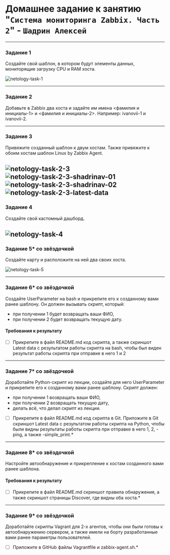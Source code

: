 # Домашнее задание к занятию "`Система мониторинга Zabbix. Часть 2`" - `Шадрин Алексей`

---

### Задание 1
Создайте свой шаблон, в котором будут элементы данных, мониторящие загрузку CPU и RAM хоста.

![netology-task-1](https://github.com/AleksShadrin/netology/blob/main/9-03-ZabbixPart2/1.png)

 ---

### Задание 2
Добавьте в Zabbix два хоста и задайте им имена <фамилия и инициалы-1> и <фамилия и инициалы-2>. Например: ivanovii-1 и ivanovii-2.

 ---

### Задание 3
Привяжите созданный шаблон к двум хостам. Также привяжите к обоим хостам шаблон Linux by Zabbix Agent.

![netology-task-2-3](https://github.com/AleksShadrin/netology/blob/main/9-03-ZabbixPart2/2.png)
![netology-task-2-3-shadrinav-01](https://github.com/AleksShadrin/netology/blob/main/9-03-ZabbixPart2/3.png)
![netology-task-2-3-shadrinav-02](https://github.com/AleksShadrin/netology/blob/main/9-03-ZabbixPart2/4.png)
![netology-task-2-3-latest-data](https://github.com/AleksShadrin/netology/blob/main/9-03-ZabbixPart2/5.png)
 ---

### Задание 4
Создайте свой кастомный дашборд.

![netology-task-4](https://github.com/AleksShadrin/netology/blob/main/9-03-ZabbixPart2/6.png)
 ---

### Задание 5* со звёздочкой
Создайте карту и расположите на ней два своих хоста.

![netology-task-5](https://github.com/AleksShadrin/netology/blob/main/9-03-ZabbixPart2/7.png)

 ---

### Задание 6* со звёздочкой
Создайте UserParameter на bash и прикрепите его к созданному вами ранее шаблону. Он должен вызывать скрипт, который:
- при получении 1 будет возвращать ваши ФИО,
- при получении 2 будет возвращать текущую дату.

#### Требования к результату
- [ ] Прикрепите в файл README.md код скрипта, а также скриншот Latest data с результатом работы скрипта на bash, чтобы был виден результат работы скрипта при отправке в него 1 и 2
 
 ---

### Задание 7* со звёздочкой
Доработайте Python-скрипт из лекции, создайте для него UserParameter и прикрепите его к созданному вами ранее шаблону. 
Скрипт должен:
- при получении 1 возвращать ваши ФИО,
- при получении 2 возвращать текущую дату,
- делать всё, что делал скрипт из лекции.

- [ ] Прикрепите в файл README.md код скрипта в Git. Приложите в Git скриншот Latest data с результатом работы скрипта на Python, чтобы были видны результаты работы скрипта при отправке в него 1, 2, -ping, а также -simple_print.*
 
 ---

### Задание 8* со звёздочкой

Настройте автообнаружение и прикрепление к хостам созданного вами ранее шаблона.

#### Требования к результату
- [ ] Прикрепите в файл README.md скриншот правила обнаружения, а также скриншот страницы Discover, где видны оба хоста.*

 ---

### Задание 9* со звёздочкой

Доработайте скрипты Vagrant для 2-х агентов, чтобы они были готовы к автообнаружению сервером, а также имели на борту разработанные вами ранее параметры пользователей.

- [ ] Приложите в GitHub файлы Vagrantfile и zabbix-agent.sh.*